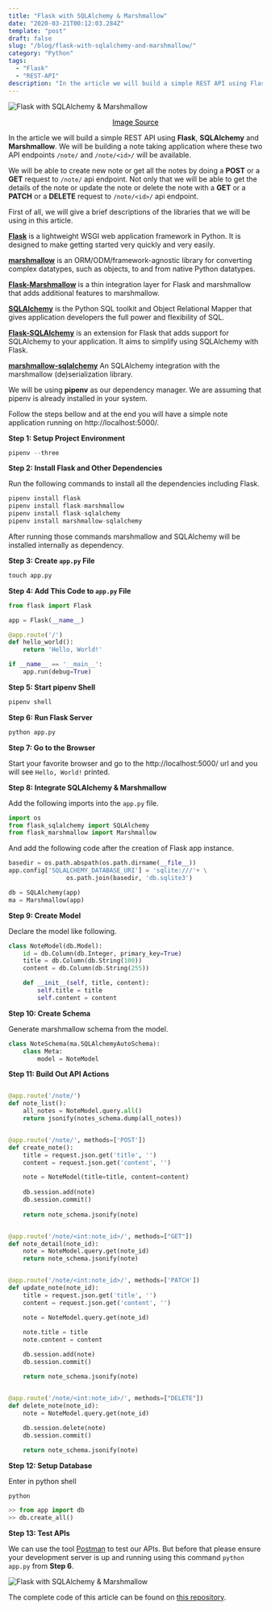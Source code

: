 ```yaml
---
title: "Flask with SQLAlchemy & Marshmallow"
date: "2020-03-21T00:12:03.284Z"
template: "post"
draft: false
slug: "/blog/flask-with-sqlalchemy-and-marshmallow/"
category: "Python"
tags:
  - "Flask"
  - "REST-API"
description: "In the article we will build a simple REST API using Flask, SQLAlchemy and Marshmallow. We will be building a note taking application where these two API endpoints /note/ and /note/<id>/ will be available."
---
```


![Flask with SQLAlchemy & Marshmallow](/media/pixabay/flask-marshmallow-sqlalchemy.jpg "Flask with SQLAlchemy & Marshmallow")
[<center><span style="color:black">Image Source</span></center>](https://pixabay.com/photos/field-cereals-summer-sun-sunshine-192179/)


In the article we will build a simple REST API using <strong>Flask</strong>, <strong>SQLAlchemy</strong> and <strong>Marshmallow</strong>. We will be building a note taking application where these two API endpoints ```/note/``` and ```/note/<id>/``` will be available. 

We will be able to create new note or get all the notes by doing a <strong>POST</strong> or a <strong>GET</strong> request to ```/note/``` api endpoint. Not only that we will be able to get the details of the note or update the note or delete the note with a <strong>GET</strong> or a  <strong>PATCH</strong> or a <strong>DELETE</strong> request to ```/note/<id>/``` api endpoint.

First of all, we will give a brief descriptions of the libraries that we will be using in this article.

<strong>[Flask](https://palletsprojects.com/p/flask/ "Flask")</strong> is a lightweight WSGI web application framework in Python. It is designed to make getting started very quickly and very easily.

<strong>[marshmallow](https://marshmallow.readthedocs.io/en/stable/ "marshmallow")</strong> is an ORM/ODM/framework-agnostic library for converting complex datatypes, such as objects, to and from native Python datatypes.

<strong>[Flask-Marshmallow](https://flask-marshmallow.readthedocs.io/en/latest/ "Flask-Marshmallow")</strong> is a thin integration layer for Flask and marshmallow that adds additional features to marshmallow.

<strong>[SQLAlchemy](https://www.sqlalchemy.org/ "SQLAlchemy")</strong> is the Python SQL toolkit and Object Relational Mapper that gives application developers the full power and flexibility of SQL.


<strong>[Flask-SQLAlchemy](https://flask-sqlalchemy.palletsprojects.com/ "Flask-SQLAlchemy")</strong> is an extension for Flask that adds support for SQLAlchemy to your application. It aims to simplify using SQLAlchemy with Flask.

<strong>[marshmallow-sqlalchemy](https://marshmallow-sqlalchemy.readthedocs.io/en/latest/index.html "marshmallow-sqlalchemy")</strong> An SQLAlchemy integration with the marshmallow (de)serialization library.

We will be using <strong>pipenv</strong> as our dependency manager. We are assuming that pipenv is already installed in your system. 

Follow the steps bellow and at the end you will have a simple note application running on http://localhost:5000/.

<strong>Step 1: Setup Project Environment</strong>

```python
pipenv --three
```

<strong>Step 2: Install Flask and Other Dependencies</strong>

Run the following commands to install all the dependencies including Flask.
```python 
pipenv install flask
pipenv install flask-marshmallow
pipenv install flask-sqlalchemy
pipenv install marshmallow-sqlalchemy
```
After running those commands marshmallow and SQLAlchemy will be installed internally as dependency.

<strong>Step 3: Create ```app.py``` File</strong>

```cmd
touch app.py
```
<strong>Step 4: Add This Code to ```app.py``` File</strong>

```python
from flask import Flask

app = Flask(__name__)

@app.route('/')
def hello_world():
    return 'Hello, World!'

if __name__ == '__main__':
    app.run(debug=True)    
```

<strong>Step 5: Start pipenv Shell</strong>

```cmd
pipenv shell
```

<strong>Step 6: Run Flask Server</strong>

```python
python app.py
```
<strong>Step 7: Go to the Browser</strong>

Start your favorite browser and go to the http://localhost:5000/ url and you will see ```Hello, World!``` printed.

<strong>Step 8: Integrate SQLAlchemy & Marshmallow</strong>

Add the following imports into the ```app.py``` file.
```python
import os
from flask_sqlalchemy import SQLAlchemy
from flask_marshmallow import Marshmallow
```
And add the following code after the creation of Flask app instance.
```python
basedir = os.path.abspath(os.path.dirname(__file__))
app.config['SQLALCHEMY_DATABASE_URI'] = 'sqlite:///'+ \
                os.path.join(basedir, 'db.sqlite3')

db = SQLAlchemy(app)
ma = Marshmallow(app)
```

<strong>Step 9: Create Model</strong>

Declare the model like following.
```python
class NoteModel(db.Model):
    id = db.Column(db.Integer, primary_key=True)
    title = db.Column(db.String(100))
    content = db.Column(db.String(255))

    def __init__(self, title, content):
        self.title = title
        self.content = content
```

<strong>Step 10: Create Schema</strong>

Generate marshmallow schema from the model.
```python
class NoteSchema(ma.SQLAlchemyAutoSchema):
    class Meta:
        model = NoteModel
```

<strong>Step 11: Build Out API Actions</strong>

```python

@app.route('/note/')
def note_list():
    all_notes = NoteModel.query.all()
    return jsonify(notes_schema.dump(all_notes))


@app.route('/note/', methods=['POST'])
def create_note():
    title = request.json.get('title', '')
    content = request.json.get('content', '')

    note = NoteModel(title=title, content=content)
    
    db.session.add(note)
    db.session.commit()
    
    return note_schema.jsonify(note)


@app.route('/note/<int:note_id>/', methods=["GET"])
def note_detail(note_id):
    note = NoteModel.query.get(note_id)
    return note_schema.jsonify(note)


@app.route('/note/<int:note_id>/', methods=['PATCH'])
def update_note(note_id):
    title = request.json.get('title', '')
    content = request.json.get('content', '')

    note = NoteModel.query.get(note_id)
    
    note.title = title
    note.content = content

    db.session.add(note)
    db.session.commit()

    return note_schema.jsonify(note)


@app.route('/note/<int:note_id>/', methods=["DELETE"])
def delete_note(note_id):
    note = NoteModel.query.get(note_id)
    
    db.session.delete(note)
    db.session.commit()

    return note_schema.jsonify(note)

```

<strong>Step 12: Setup Database</strong>

Enter in python shell

```python```

```python
>> from app import db
>> db.create_all()
```

<strong>Step 13: Test APIs</strong>

We can use the tool [Postman](https://www.postman.com/ "Postman") to test our APIs. But before that please ensure your development server is up and running using this command ```python app.py``` from <strong>Step 6</strong>.

![Flask with SQLAlchemy & Marshmallow](/media/flask-with-sqlalchemy-and-marshmallow.png "Flask with SQLAlchemy & Marshmallow")


The complete code of this article can be found on [this repository](https://github.com/nahidsaikat/Flask-with-SQLAlchemy-and-Marshmallow "GitHub").
